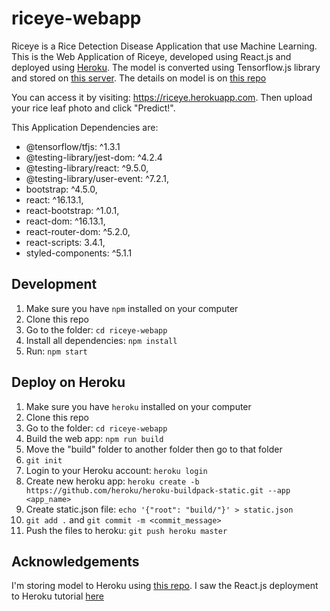 # riceye-webapp
Riceye is a Rice Detection Disease Application that use Machine Learning. This is the Web Application of Riceye, developed using React.js and deployed using [Heroku](https://www.heroku.com). The model is converted using Tensorflow.js library and stored on [this server](https://calm-harbor-72858.herokuapp.com/model/). The details on model is on [this repo](https://github.com/hansels/bangkit-final-project/)

You can access it by visiting: https://riceye.herokuapp.com. Then upload your rice leaf photo and click "Predict!".

This Application Dependencies are:
- @tensorflow/tfjs: ^1.3.1
- @testing-library/jest-dom: ^4.2.4
- @testing-library/react: ^9.5.0,
- @testing-library/user-event: ^7.2.1,
- bootstrap: ^4.5.0,
- react: ^16.13.1,
- react-bootstrap: ^1.0.1,
- react-dom: ^16.13.1,
- react-router-dom: ^5.2.0,
- react-scripts: 3.4.1,
- styled-components: ^5.1.1

## Development
1. Make sure you have `npm` installed on your computer
2. Clone this repo
3. Go to the folder: `cd riceye-webapp`
4. Install all dependencies: `npm install`
5. Run: `npm start`

## Deploy on Heroku
1. Make sure you have `heroku` installed on your computer
2. Clone this repo
3. Go to the folder: `cd riceye-webapp`
4. Build the web app: `npm run build`
5. Move the "build" folder to another folder then go to that folder
6. `git init`
7. Login to your Heroku account: `heroku login`
8. Create new heroku app: `heroku create -b https://github.com/heroku/heroku-buildpack-static.git --app <app_name>` 
9. Create static.json file: `echo '{"root": "build/"}' > static.json`
10. `git add .` and `git commit -m <commit_message>`
11. Push the files to heroku: `git push heroku master`

## Acknowledgements
I'm storing model to Heroku using [this repo](https://github.com/mgonto/heroku-static-file-server). I saw the React.js deployment to Heroku tutorial [here](https://medium.com/@ikrisnaw/cara-deploy-aplikasi-react-js-ke-heroku-e1d1b13165c1)
